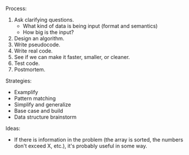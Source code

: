Process:

1. Ask clarifying questions.
    - What kind of data is being input (format and semantics)
    - How big is the input?
2. Design an algorithm.
3. Write pseudocode.
4. Write real code.
5. See if we can make it faster, smaller, or cleaner.
6. Test code.
7. Postmortem.

Strategies:

- Examplify
- Pattern matching
- Simplify and generalize
- Base case and build
- Data structure brainstorm

Ideas:

- If there is information in the problem (the array is sorted, the numbers don't exceed X, etc.), it's probably useful in some way.
